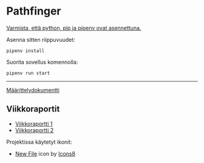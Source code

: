# Pathfinger

[Varmista, että python, pip ja pipenv ovat asennettuna.](https://pipenv.pypa.io/en/stable/install/#installing-packages-for-your-project)

Asenna sitten riippuvuudet:

```
pipenv install
```

Suorita sovellus komennolla:
```
pipenv run start
```

---

[Määrittelydokumentti](docs/maarittely.md)

## Viikkoraportit
* [Viikkoraportti 1](docs/viikkoraportti1.md)
* [Viikkoraportti 2](docs/viikkoraportti2.md)

Projektissa käytetyt ikonit:

* <a target="_blank" href="https://icons8.com/icon/-YJbeUM13LnE/new-file">New File</a> icon by <a target="_blank" href="https://icons8.com">Icons8</a>